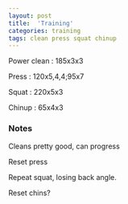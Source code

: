 ```yaml
---
layout: post
title:  'Training'
categories: training
tags: clean press squat chinup
---
```


Power clean :   185x3x3

Press   :   120x5,4,4;95x7

Squat   :   220x5x3

Chinup  :   65x4x3

### Notes

Cleans pretty good, can progress

Reset press

Repeat squat, losing back angle.

Reset chins?
